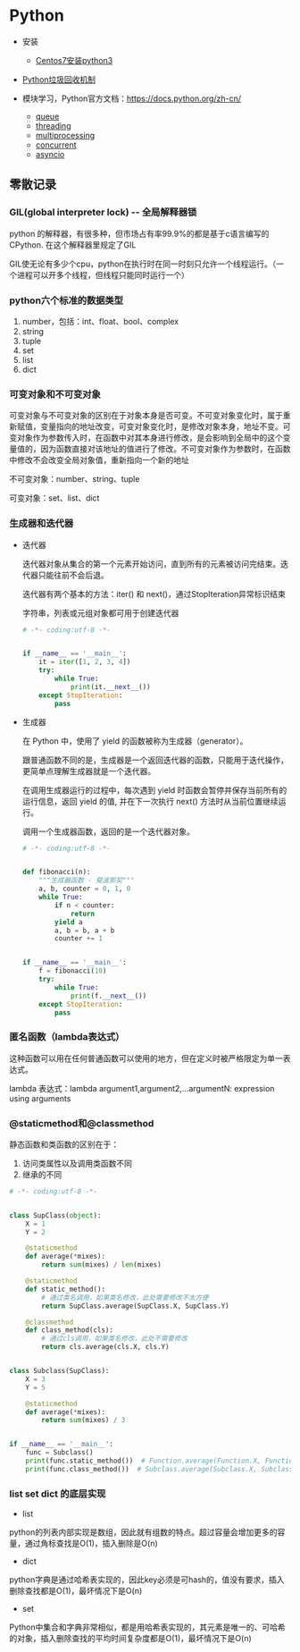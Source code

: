 # Python

+ 安装
  + [Centos7安装python3](Centos7安装python3.md)

+ [Python垃圾回收机制](Python垃圾回收机制.md)

+ 模块学习，Python官方文档：https://docs.python.org/zh-cn/
  + [queue](queue.md)
  + [threading](threading.md)
  + [multiprocessing](multiprocessing.md)
  + [concurrent](concurrent.md)
  + [asyncio](asyncio.md)

## 零散记录

### GIL(global interpreter lock) -- 全局解释器锁

python 的解释器，有很多种，但市场占有率99.9%的都是基于c语言编写的CPython.  在这个解释器里规定了GIL

GIL使无论有多少个cpu，python在执行时在同一时刻只允许一个线程运行。（一个进程可以开多个线程，但线程只能同时运行一个）

### python六个标准的数据类型

1. number，包括：int、float、bool、complex
2. string
3. tuple
4. set
5. list
6. dict
  
### 可变对象和不可变对象

可变对象与不可变对象的区别在于对象本身是否可变。不可变对象变化时，属于重新赋值，变量指向的地址改变，可变对象变化时，是修改对象本身，地址不变。可变对象作为参数传入时，在函数中对其本身进行修改，是会影响到全局中的这个变量值的，因为函数直接对该地址的值进行了修改。不可变对象作为参数时，在函数中修改不会改变全局对象值，重新指向一个新的地址

不可变对象：number、string、tuple

可变对象：set、list、dict

### 生成器和迭代器

+ 迭代器

  迭代器对象从集合的第一个元素开始访问，直到所有的元素被访问完结束。迭代器只能往前不会后退。

  迭代器有两个基本的方法：iter() 和 next()，通过StopIteration异常标识结束

  字符串，列表或元组对象都可用于创建迭代器

  ```python
  # -*- coding:utf-8 -*-


  if __name__ == '__main__':
      it = iter([1, 2, 3, 4])
      try:
          while True:
              print(it.__next__())
      except StopIteration:
          pass

  ```

+ 生成器

  在 Python 中，使用了 yield 的函数被称为生成器（generator）。

  跟普通函数不同的是，生成器是一个返回迭代器的函数，只能用于迭代操作，更简单点理解生成器就是一个迭代器。

  在调用生成器运行的过程中，每次遇到 yield 时函数会暂停并保存当前所有的运行信息，返回 yield 的值, 并在下一次执行 next() 方法时从当前位置继续运行。

  调用一个生成器函数，返回的是一个迭代器对象。

  ```python
  # -*- coding:utf-8 -*-


  def fibonacci(n):
      """生成器函数 - 斐波那契"""
      a, b, counter = 0, 1, 0
      while True:
          if n < counter:
              return
          yield a
          a, b = b, a + b
          counter += 1


  if __name__ == '__main__':
      f = fibonacci(10)
      try:
          while True:
              print(f.__next__())
      except StopIteration:
          pass
  ```

### 匿名函数（lambda表达式）

这种函数可以用在任何普通函数可以使用的地方，但在定义时被严格限定为单一表达式。

lambda 表达式：lambda argument1,argument2,...argumentN: expression using arguments

### @staticmethod和@classmethod

静态函数和类函数的区别在于：

1. 访问类属性以及调用类函数不同
2. 继承的不同

```python
# -*- coding:utf-8 -*-


class SupClass(object):
    X = 1
    Y = 2

    @staticmethod
    def average(*mixes):
        return sum(mixes) / len(mixes)

    @staticmethod
    def static_method():
        # 通过类名调用，如果类名修改，此处需要修改不太方便
        return SupClass.average(SupClass.X, SupClass.Y)

    @classmethod
    def class_method(cls):
        # 通过cls调用，如果类名修改，此处不需要修改
        return cls.average(cls.X, cls.Y)


class Subclass(SupClass):
    X = 3
    Y = 5

    @staticmethod
    def average(*mixes):
        return sum(mixes) / 3


if __name__ == '__main__':
    func = Subclass()
    print(func.static_method())  # Function.average(Function.X, Function.Y) = 1.5
    print(func.class_method())  # Subclass.average(Subclass.X, Subclass.Y) = 2.66666666666

```

### list set dict 的底层实现

+ list

python的列表内部实现是数组，因此就有组数的特点。超过容量会增加更多的容量，通过角标查找是O(1)，插入删除是O(n)

+ dict

python字典是通过哈希表实现的，因此key必须是可hash的，值没有要求，插入删除查找都是O(1)，最坏情况下是O(n)

+ set

Python中集合和字典非常相似，都是用哈希表实现的，其元素是唯一的、可哈希的对象，插入删除查找的平均时间复杂度都是O(1)，最坏情况下是O(n)
